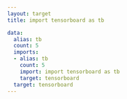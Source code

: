 ```yaml
---
layout: target
title: import tensorboard as tb

data:
  alias: tb
  count: 5
  imports:
  - alias: tb
    count: 5
    import: import tensorboard as tb
    target: tensorboard
  target: tensorboard
---
```

